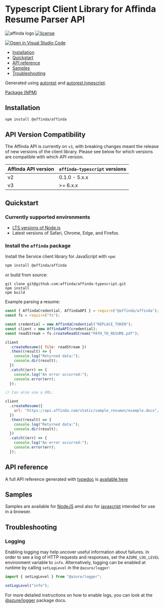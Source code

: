 # Typescript Client Library for Affinda Resume Parser API

![affinda logo](https://api.affinda.com/static/documentation/affinda_logo_light.png)
[![license](https://img.shields.io/github/license/affinda/affinda-typescript)](https://choosealicense.com/licenses/mit/)

[![Open in Visual Studio Code](https://open.vscode.dev/badges/open-in-vscode.svg)](https://open.vscode.dev/affinda/affinda-typescript)

- [Installation](#installation)
- [Quickstart](#quickstart)
- [API reference](#api-reference)
- [Samples](#samples)
- [Troubleshooting](#troubleshooting)

Generated using [autorest](https://github.com/Azure/autorest)
and [autorest.typescript](https://github.com/Azure/autorest.typescript).

[Package (NPM)](https://www.npmjs.com/package/@affinda/affinda)

## Installation

```bash
npm install @affinda/affinda
```

## API Version Compatibility

The Affinda API is currently on `v3`, with breaking changes meant the release of new versions of the client library.
Please see below for which versions are compatible with which API version.

| Affinda API version | `affinda-typescript` versions |
| ------------------- | ----------------------------- |
| v2                  | 0.1.0 - 5.x.x                 |
| v3                  | \>= 6.x.x                     |

## Quickstart

### Currently supported environments

- [LTS versions of Node.js](https://nodejs.org/about/releases/)
- Latest versions of Safari, Chrome, Edge, and Firefox.

### Install the `affinda` package

Install the Service client library for JavaScript with `npm`:

```bash
npm install @affinda/affinda
```

or build from source:

```shell
git clone git@github.com:affinda/affinda-typescript.git
npm install
npm build
```

Example parsing a resume:

```javascript
const { AffindaCredential, AffindaAPI } = require("@affinda/affinda");
const fs = require("fs");

const credential = new AffindaCredential("REPLACE_TOKEN");
const client = new AffindaAPI(credential);
const readStream = fs.createReadStream("PATH_TO_RESUME.pdf");

client
  .createResume({ file: readStream })
  .then((result) => {
    console.log("Returned data:");
    console.dir(result);
  })
  .catch((err) => {
    console.log("An error occurred:");
    console.error(err);
  });

// Can also use a URL:

client
  .createResume({
    url: "https://api.affinda.com/static/sample_resumes/example.docx",
  })
  .then((result) => {
    console.log("Returned data:");
    console.dir(result);
  })
  .catch((err) => {
    console.log("An error occurred:");
    console.error(err);
  });
```

## API reference

A full API reference generated with [typedoc](https://github.com/TypeStrong/typedoc)
is [available here](./docs/modules.md)

## Samples

Samples are available for [NodeJS](./docs/samples_nodejs.md) amd also for [javascript](./docs/samples_javascript.md)
intended for use in a browser.

## Troubleshooting

### Logging

Enabling logging may help uncover useful information about failures. In order to see a log of HTTP requests and
responses, set the `AZURE_LOG_LEVEL` environment variable to `info`. Alternatively, logging can be enabled at runtime by
calling `setLogLevel` in the `@azure/logger`:

```javascript
import { setLogLevel } from "@azure/logger";

setLogLevel("info");
```

For more detailed instructions on how to enable logs, you can look at
the [@azure/logger](https://github.com/Azure/azure-sdk-for-js/tree/master/sdk/core/logger) package docs.

